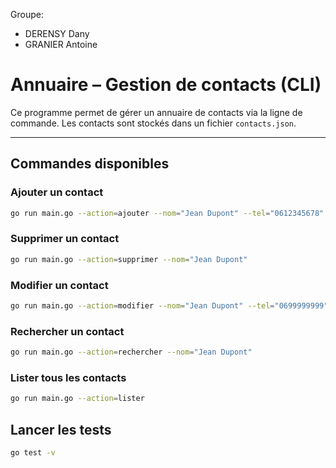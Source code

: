 Groupe:
- DERENSY Dany
- GRANIER Antoine

# Annuaire – Gestion de contacts (CLI)

Ce programme permet de gérer un annuaire de contacts via la ligne de commande. Les contacts sont stockés dans un fichier `contacts.json`.

---

## Commandes disponibles

### Ajouter un contact

```bash
go run main.go --action=ajouter --nom="Jean Dupont" --tel="0612345678"
```
### Supprimer un contact

```bash
go run main.go --action=supprimer --nom="Jean Dupont"
```
### Modifier un contact

```bash
go run main.go --action=modifier --nom="Jean Dupont" --tel="0699999999"
```
### Rechercher un contact

```bash
go run main.go --action=rechercher --nom="Jean Dupont"
```
### Lister tous les contacts

```bash
go run main.go --action=lister
```

## Lancer les tests
```bash
go test -v
```
